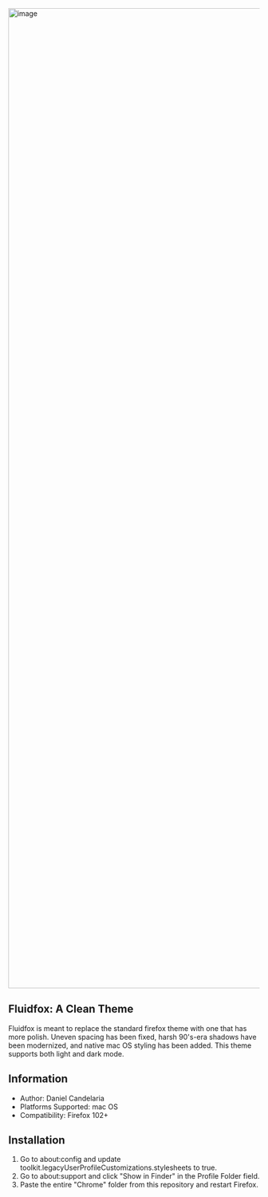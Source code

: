 <img width="1965" alt="image" src="https://user-images.githubusercontent.com/26730273/193137628-ae06f32b-ed20-4127-91d0-dcc59bd796c0.png">


## Fluidfox: A Clean Theme
Fluidfox is meant to replace the standard firefox theme with one that has more polish. Uneven spacing has been fixed, harsh 90's-era shadows have been modernized, and native mac OS styling has been added. This theme supports both light and dark mode.

## Information
- Author: Daniel Candelaria
- Platforms Supported: mac OS
- Compatibility: Firefox 102+

## Installation
1. Go to about:config and update toolkit.legacyUserProfileCustomizations.stylesheets to true.
2. Go to about:support and click "Show in Finder" in the Profile Folder field. 
3. Paste the entire "Chrome" folder from this repository and restart Firefox.
